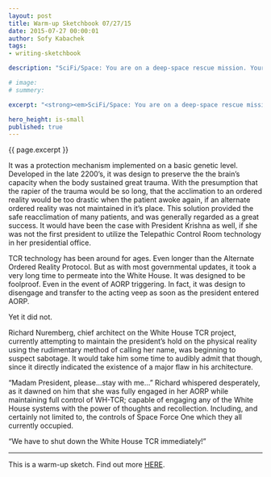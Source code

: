 ```yaml
---
layout: post
title: Warm-up Sketchbook 07/27/15
date: 2015-07-27 00:00:01
author: Sofy Kabachek
tags:
- writing-sketchbook

description: "SciFi/Space: You are on a deep-space rescue mission. Your character becomes trapped within a simulated consciousness without realizing it. Your character is an influential government figure with access to almost everything. Humans in the future are genetically modified to be perfect."

# image:
# summery:

excerpt: "<strong><em>SciFi/Space: You are on a deep-space rescue mission. Your character becomes trapped within a simulated consciousness without realizing it. Your character is an influential government figure with access to almost everything. Humans in the future are genetically modified to be perfect.</em></strong><br><br>“Madam President? President Krishna? Ma’am…?” The voices vaguely registered in her subconscious. It was the last things she heard from the physical world. Her mind began constructing an alternate reality almost immediately."

hero_height: is-small
published: true
---
```


{{ page.excerpt }}

It was a protection mechanism implemented on a basic genetic level. Developed in the late 2200’s, it was design to preserve the the brain’s capacity when the body sustained great trauma. With the presumption that the rapier of the trauma would be so long, that the acclimation to an ordered reality would be too drastic when the patient awoke again, if an alternate ordered reality was not maintained in it’s place. This solution provided the safe reacclimation of many patients, and was generally regarded as a great success. It would have been the case with President Krishna as well, if she was not the first president to utilize the Telepathic Control Room technology in her presidential office.

TCR technology has been around for ages. Even longer than the Alternate Ordered Reality Protocol. But as with most governmental updates, it took a very long time to permeate into the White House. It was designed to be foolproof. Even in the event of AORP triggering. In fact, it was design to disengage and transfer to the acting veep as soon as the president entered AORP.

Yet it did not.

Richard Nuremberg, chief architect on the White House TCR project, currently attempting to maintain the president’s hold on the physical reality using the rudimentary method of calling her name, was beginning to suspect sabotage. It would take him some time to audibly admit that though, since it directly indicated the existence of a major flaw in his architecture.

“Madam President, please...stay with me...” Richard whispered desperately, as it dawned on him that she was fully engaged in her AORP while maintaining full control of WH-TCR; capable of engaging any of the White House systems with the power of thoughts and recollection. Including, and certainly not limited to, the controls of Space Force One which they all currently occupied.

“We have to shut down the White House TCR immediately!”

***

This is a warm-up sketch. Find out more [HERE](/sketchbook-intro/).